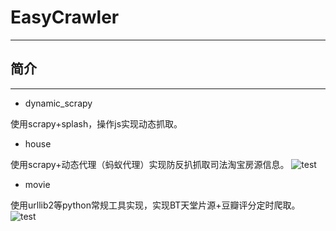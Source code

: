 # EasyCrawler
--------

## 简介
--------
- dynamic_scrapy

使用scrapy+splash，操作js实现动态抓取。

- house

使用scrapy+动态代理（蚂蚁代理）实现防反扒抓取司法淘宝房源信息。
![test](https://i.imgsafe.org/4babe875bb.jpg)

- movie

使用urllib2等python常规工具实现，实现BT天堂片源+豆瓣评分定时爬取。
![test](https://i.imgsafe.org/4bb429517f.jpg)
